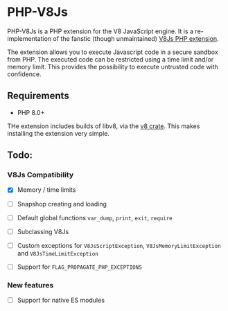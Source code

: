 # PHP-V8Js

PHP-V8Js is a PHP extension for the V8 JavaScript engine. It is a re-implementation of the fanstic (though unmaintained) [V8Js PHP extension](https://github.com/phpv8/v8js).

The extension allows you to execute Javascript code in a secure sandbox from PHP. The executed code can be restricted using a time limit and/or memory limit. This provides the possibility to execute untrusted code with confidence.

## Requirements

- PHP 8.0+

THe extension includes builds of libv8, via the [v8 crate](https://docs.rs/v8/latest/v8/). This makes installing the extension very simple.

## Todo:

### V8Js Compatibility

- [x] Memory / time limits
- [ ] Snapshop creating and loading
- [ ] Default global functions `var_dump`, `print`, `exit`, `require`
- [ ] Subclassing V8Js
- [ ] Custom exceptions for `V8JsScriptException`, `V8JsMemoryLimitException` and `V8JsTimeLimitException`
- [ ] Support for `FLAG_PROPAGATE_PHP_EXCEPTIONS`


### New features

- [ ] Support for native ES modules
